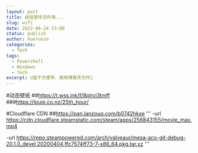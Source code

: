 ```yaml
---
layout: post
title: 给班里传文件用...
slug: wifi
date: 2022-06-24 23:00
status: publish
author: Xuerunze
categories: 
  - Tech
tags:
  - Powershell
  - Windows
  - Tech
excerpt: U盘不方便带，故用博客传文件🤣
---
```





#动态壁纸
##https://t.wss.ink/f/8plrci3tmff
###https://louie.co.nz/25th_hour/

#Cloudflare CDN
##https://pan.lanzouq.com/b0742hkxe
'''
-url https://cdn.cloudflare.steamstatic.com/steam/apps/256843155/movie_max.mp4

-url https://repo.steampowered.com/arch/valveaur/mesa-aco-git-debug-20.1.0_devel.20200404.ffc7574ff73-7-x86_64.pkg.tar.xz
'''
